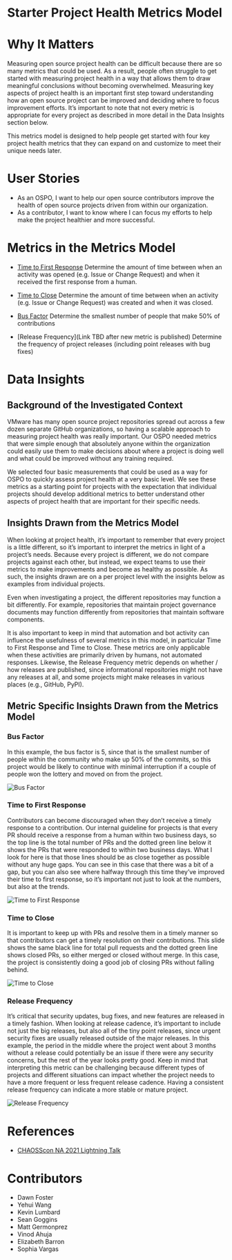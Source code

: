 # Starter Project Health Metrics Model

# Why It Matters
Measuring open source project health can be difficult because there are so many
metrics that could be used. As a result, people often struggle to get started
with measuring project health in a way that allows them to draw meaningful
conclusions without becoming overwhelmed. Measuring key aspects of project
health is an important first step toward understanding how an open source
project can be improved and deciding where to focus improvement efforts.  It’s
important to note that not every metric is appropriate for every project as
described in more detail in the Data Insights section below.

This metrics model is designed to help people get started with four key project
health metrics that they can expand on and customize to meet their unique needs
later.

# User Stories

- As an OSPO, I want to help our open source contributors improve the health of
  open source projects driven from within our organization.
- As a contributor, I want to know where I can focus my efforts to help make the
  project healthier and more successful.

# Metrics in the Metrics Model

 - [Time to First Response](https://chaoss.community/?p=3448) Determine the amount of time between when an activity was opened (e.g. Issue or Change Request) and when it received the first response from a human.

- [Time to Close](https://chaoss.community/?p=3446) Determine the amount of time between when an activity (e.g. Issue or Change Request) was created and when it was closed.

- [Bus Factor](https://chaoss.community/?p=3944) 
  Determine the
  smallest number of people that make 50% of contributions

- [Release Frequency](Link TBD after new metric is published)
  Determine the frequency of project releases (including point releases with bug
fixes)

# Data Insights 

## Background of the Investigated Context

VMware has many open source project
repositories spread out across a few dozen separate GitHub organizations, so
having a scalable approach to measuring project health was really important. Our
OSPO needed metrics that were simple enough that absolutely anyone within the
organization could easily use them to make decisions about where a project is
doing well and what could be improved without any training required. 

We selected four basic measurements that could be used as a way for OSPO to
quickly assess project health at a very basic level. We see these metrics as a
starting point for projects with the expectation that individual projects should
develop additional metrics to better understand other aspects of project health
that are important for their specific needs.

## Insights Drawn from the Metrics Model

When looking at project health, it’s
important to remember that every project is a little different, so it’s
important to interpret the metrics in light of a project’s needs. Because every
project is different, we do not compare projects against each other, but
instead, we expect teams to use their metrics to make improvements and become as
healthy as possible. As such, the insights drawn are on a per project level with
the insights below as examples from individual projects.

Even when investigating a project, the different repositories may function a bit
differently. For example, repositories that maintain project governance
documents may function differently from repositories that maintain software
components. 

It is also important to keep in mind that automation and bot activity can
influence the usefulness of several metrics in this model, in particular Time to
First Response and Time to Close. These metrics are only applicable when these
activities are primarily driven by humans, not automated responses. Likewise,
the Release Frequency metric depends on whether / how releases are published,
since informational repositories might not have any releases at all, and some
projects might make releases in various places (e.g., GitHub, PyPI).

## Metric Specific Insights Drawn from the Metrics Model 

### Bus Factor 

In this example, the bus factor is 5, since that is the smallest
number of people within the community who make up 50% of the commits, so this
project would be likely to continue with minimal interruption if a couple of
people won the lottery and moved on from the project.

![Bus
Factor](https://github.com/chaoss/wg-metrics-models/blob/main/metrics-model-libs/starter-project-health/images/starter-project-health-bus-factor.png)

### Time to First Response 

Contributors can become discouraged when they don’t
receive a timely response to a contribution. Our internal guideline for projects
is that every PR should receive a response from a human within two business
days, so the top line is the total number of PRs and the dotted green line below
it shows the PRs that were responded to within two business days. What I look
for here is that those lines should be as close together as possible without any
huge gaps. You can see in this case that there was a bit of a gap, but you can
also see where halfway through this time they’ve improved their time to first
response, so it’s important not just to look at the numbers, but also at the
trends.

![Time to First
Response](https://github.com/chaoss/wg-metrics-models/blob/main/metrics-model-libs/starter-project-health/images/starter-project-health-time-to-first-response.png)

### Time to Close

It is important to keep up with PRs and resolve them in a
timely manner so that contributors can get a timely resolution on their
contributions. This slide shows the same black line for total pull requests and
the dotted green line shows closed PRs, so either merged or closed without
merge. In this case, the project is consistently doing a good job of closing PRs
without falling behind.

![Time to
Close](https://github.com/chaoss/wg-metrics-models/blob/main/metrics-model-libs/starter-project-health/images/starter-project-health-time-to-close.png)

### Release Frequency

It’s critical that security updates, bug fixes, and new
features are released in a timely fashion. When looking at release cadence, it’s
important to include not just the big releases, but also all of the tiny point
releases, since urgent security fixes are usually released outside of the major
releases. In this example, the period in the middle where the project went about
3 months without a release could potentially be an issue if there were any
security concerns, but the rest of the year looks pretty good. Keep in mind that
interpreting this metric can be challenging because different types of projects
and different situations can impact whether the project needs to have a more
frequent or less frequent release cadence. Having a consistent release frequency
can indicate a more stable or mature project.

![Release
Frequency](https://github.com/chaoss/wg-metrics-models/blob/main/metrics-model-libs/starter-project-health/images/starter-project-health-release-frequency.png)

# References
- [CHAOSScon NA 2021 Lightning Talk](https://www.youtube.com/watch?v=DynqP2_W1ts)

# Contributors
- Dawn Foster
- Yehui Wang
- Kevin Lumbard
- Sean Goggins
- Matt Germonprez
- Vinod Ahuja
- Elizabeth Barron
- Sophia Vargas


